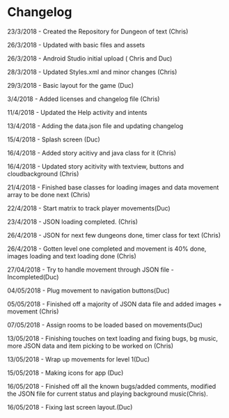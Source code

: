 # Changelog


23/3/2018 - Created the Repository for Dungeon of text (Chris)

26/3/2018 - Updated with basic files and assets

26/3/2018 - Android Studio initial upload ( Chris and Duc)

28/3/2018 - Updated Styles.xml and minor changes (Chris)

29/3/2018 - Basic layout for the game (Duc)

3/4/2018  - Added licenses and changelog file (Chris)

11/4/2018 - Updated the Help activity and intents

13/4/2018 - Adding the data.json file and updating changelog

15/4/2018 - Splash screen (Duc)

16/4/2018 - Added story acitivy and java class for it (Chris)

16/4/2018 - Updated story acitivity with textview, buttons and cloudbackground (Chris)

21/4/2018 - Finished base classes for loading images and data movement array to be done next (Chris)

22/4/2018 - Start matrix to track player movements(Duc)

23/4/2018 - JSON loading completed. (Chris)

26/4/2018 - JSON for next few dungeons done, timer class for text (Chris)

26/4/2018 - Gotten level one completed and movement is 40% done, images loading and text loading done (Chris)

27/04/2018 - Try to handle movement through JSON file - Incompleted(Duc)

04/05/2018 - Plug movement to navigation buttons(Duc)

05/05/2018 - Finished off a majority of JSON data file and added images + movement (Chris)

07/05/2018 - Assign rooms to be loaded based on movements(Duc)

13/05/2018 - Finishing touches on text loading and fixing bugs, bg music, more JSON data and item picking to be worked on (Chris)

13/05/2018 - Wrap up movements for level 1(Duc)

15/05/2018 - Making icons for app (Duc)

16/05/2018 - Finished off all the known bugs/added comments, modified the JSON file for current status and playing background music(Chris).

16/05/2018 - Fixing last screen layout.(Duc)
